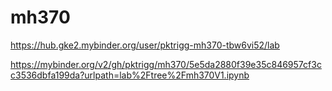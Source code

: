 # mh370

https://hub.gke2.mybinder.org/user/pktrigg-mh370-tbw6vi52/lab


https://mybinder.org/v2/gh/pktrigg/mh370/5e5da2880f39e35c846957cf3cc3536dbfa199da?urlpath=lab%2Ftree%2Fmh370V1.ipynb
